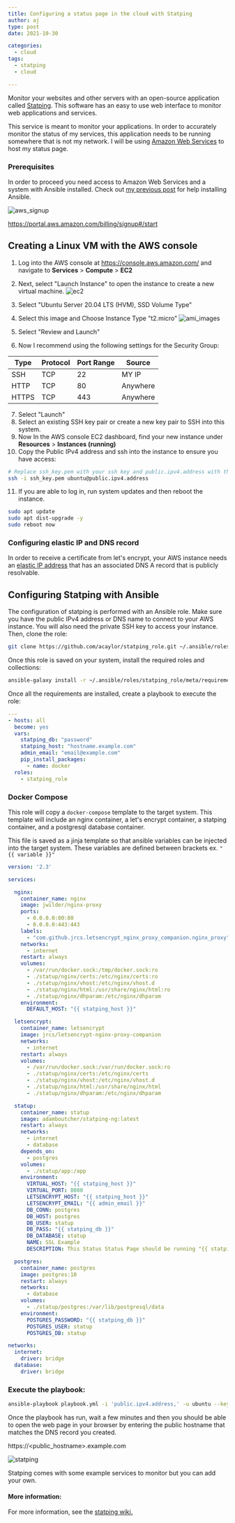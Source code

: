 ```yaml
---
title: Configuring a status page in the cloud with Statping
author: aj
type: post
date: 2021-10-30

categories:
  - cloud
tags:
  - statping
  - cloud

---
```

Monitor your websites and other servers with an open-source application called [Statping][1]. This software has an easy to use web interface to monitor web applications and services.

This service is meant to monitor your applications. In order to accurately monitor the status of my services, this application needs to be running somewhere that is not my network. I will be using [Amazon Web Services][2] to host my status page.

### Prerequisites

In order to proceed you need access to Amazon Web Services and a system with Ansible installed. Check out [my previous post][3] for help installing Ansible.

![aws_signup](/images/aws_signup.png)

https://portal.aws.amazon.com/billing/signup#/start

## Creating a Linux VM with the AWS console

1. Log into the AWS console at https://console.aws.amazon.com/ and navigate to **Services** > **Compute** > **EC2**

2. Next, select "Launch Instance" to open the instance to create a new virtual machine.
![ec2](/images/ec2.png)
3. Select "Ubuntu Server 20.04 LTS (HVM), SSD Volume Type" 
4. Select this image and Choose Instance Type "t2.micro"
![ami_images](/images/aws_ami.png)
5. Select "Review and Launch"
6. Now I recommend using the following settings for the Security Group:

  | Type | Protocol | Port Range | Source |
--------|----------|------------|-------
    SSH | TCP | 22 | MY IP
    HTTP | TCP | 80 | Anywhere
    HTTPS | TCP | 443 | Anywhere

7. Select "Launch"
8. Select an existing SSH key pair or create a new key pair to SSH into this system.
9.  Now In the AWS console EC2 dashboard, find your new instance under **Resources** > **Instances (running)**
10. Copy the Public IPv4 address and ssh into the instance to ensure you have access:
```bash
# Replace ssh_key.pem with your ssh key and public.ipv4.address with the IP address of your instance
ssh -i ssh_key.pem ubuntu@public.ipv4.address
```

11. If you are able to log in, run system updates and then reboot the instance.
```bash
sudo apt update
sudo apt dist-upgrade -y
sudo reboot now
```

### Configuring elastic IP and DNS record

In order to receive a certificate from let's encrypt, your AWS instance needs an [elastic IP address][4] that has an associated DNS A record that is publicly resolvable.

## Configuring Statping with Ansible

The configuration of statping is performed with an Ansible role. Make sure you have the public IPv4 address or DNS name to connect to your AWS instance. You will also need the private SSH key to access your instance. Then, clone the role:

```bash
git clone https://github.com/acaylor/statping_role.git ~/.ansible/roles/statping_role
```

Once this role is saved on your system, install the required roles and collections:

```bash
ansible-galaxy install -r ~/.ansible/roles/statping_role/meta/requirements.yml
```

Once all the requirements are installed, create a playbook to execute the role:

```yaml
---
- hosts: all
  become: yes
  vars:
    statping_db: "password"
    statping_host: "hostname.example.com"
    admin_email: "email@example.com"
    pip_install_packages:
      - name: docker
  roles:
    - statping_role
```

### Docker Compose

This role will copy a `docker-compose` template to the target system. This template will include an nginx container, a let's encrypt container, a statping container, and a postgresql database container.

This file is saved as a jinja template so that ansible variables can be injected into the target system. These variables are defined between brackets ex. `"{{ variable }}"`

```yaml
version: '2.3'

services:

  nginx:
    container_name: nginx
    image: jwilder/nginx-proxy
    ports:
      - 0.0.0.0:80:80
      - 0.0.0.0:443:443
    labels:
      - "com.github.jrcs.letsencrypt_nginx_proxy_companion.nginx_proxy"
    networks:
      - internet
    restart: always
    volumes:
      - /var/run/docker.sock:/tmp/docker.sock:ro
      - ./statup/nginx/certs:/etc/nginx/certs:ro
      - ./statup/nginx/vhost:/etc/nginx/vhost.d
      - ./statup/nginx/html:/usr/share/nginx/html:ro
      - ./statup/nginx/dhparam:/etc/nginx/dhparam
    environment:
      DEFAULT_HOST: "{{ statping_host }}"

  letsencrypt:
    container_name: letsencrypt
    image: jrcs/letsencrypt-nginx-proxy-companion
    networks:
      - internet
    restart: always
    volumes:
      - /var/run/docker.sock:/var/run/docker.sock:ro
      - ./statup/nginx/certs:/etc/nginx/certs
      - ./statup/nginx/vhost:/etc/nginx/vhost.d
      - ./statup/nginx/html:/usr/share/nginx/html
      - ./statup/nginx/dhparam:/etc/nginx/dhparam

  statup:
    container_name: statup
    image: adamboutcher/statping-ng:latest
    restart: always
    networks:
      - internet
      - database
    depends_on:
      - postgres
    volumes:
      - ./statup/app:/app
    environment:
      VIRTUAL_HOST: "{{ statping_host }}"
      VIRTUAL_PORT: 8080
      LETSENCRYPT_HOST: "{{ statping_host }}"
      LETSENCRYPT_EMAIL: "{{ admin_email }}"
      DB_CONN: postgres
      DB_HOST: postgres
      DB_USER: statup
      DB_PASS: "{{ statping_db }}"
      DB_DATABASE: statup
      NAME: SSL Example
      DESCRIPTION: This Status Status Page should be running "{{ statping_host }}" with SSL.

  postgres:
    container_name: postgres
    image: postgres:10
    restart: always
    networks:
      - database
    volumes:
      - ./statup/postgres:/var/lib/postgresql/data
    environment:
      POSTGRES_PASSWORD: "{{ statping_db }}"
      POSTGRES_USER: statup
      POSTGRES_DB: statup

networks:
  internet:
    driver: bridge
  database:
    driver: bridge
```

### Execute the playbook:

```bash
ansible-playbook playbook.yml -i 'public.ipv4.address,' -u ubuntu --key-file path/to/your/key.pem
```

Once the playbook has run, wait a few minutes and then you should be able to open the web page in your browser by entering the public hostname that matches the DNS record you created.

https://<public_hostname>.example.com

![statping](/images/statping.png)

Statping comes with some example services to monitor but you can add your own.

#### More information:

For more information, see the [statping wiki.][5]

 [1]: https://github.com/statping-ng/statping-ng
 [2]: https://aws.amazon.com
 [3]: /posts/ansible/
 [4]: https://docs.aws.amazon.com/AWSEC2/latest/UserGuide/elastic-ip-addresses-eip.html
 [5]: https://github.com/statping-ng/statping-ng/wiki